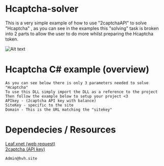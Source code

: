 # Hcaptcha-solver
This is a very simple example of how to use "2captchaAPI" to solve "Hcaptcha"  , as you can see in the examples this "solving" task is broken into 2 parts to allow the user to do more whilst preparing the Hcaptcha token.

![Alt text](https://media.giphy.com/media/IYJoeBSab0TigyqEa1/giphy.gif "Example")



# Hcaptcha C# example (overview)
```
As you can see below there is only 3 parameters needed to solve "Hcaptcha"
To use this DLL simply import the DLL as a reference to the project 
Then follow the example below to setup your project <3
APIkey - (2captcha API key with balance)
SiteKey - specific to the site
Domain - This is the URL matching the "sitekey"
```




# Dependecies / Resources
[Leaf.xnet (web request)](https://github.com/csharp-leaf/Leaf.xNet "Leaf.xnet") <br>
[2captcha (API key)](https://2captcha.com?from=6752599 "2captcha.com")

```
Admin@hvh.site
```
